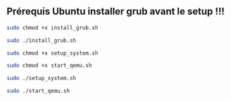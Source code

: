 ## Prérequis Ubuntu installer grub avant le setup !!!
```bash
sudo chmod +x install_grub.sh
```

```bash
sudo ./install_grub.sh
```

```bash
sudo chmod +x setup_system.sh
```

```bash
sudo chmod +x start_qemu.sh
```

```bash
sudo ./setup_system.sh
```

```bash
sudo ./start_qemu.sh
```



